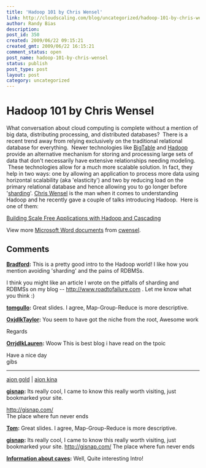 ```yaml
---
title: 'Hadoop 101 by Chris Wensel'
link: http://cloudscaling.com/blog/uncategorized/hadoop-101-by-chris-wensel/
author: Randy Bias
description: 
post_id: 350
created: 2009/06/22 09:15:21
created_gmt: 2009/06/22 16:15:21
comment_status: open
post_name: hadoop-101-by-chris-wensel
status: publish
post_type: post
layout: post
category: uncategorized
---
```


# Hadoop 101 by Chris Wensel

What conversation about cloud computing is complete without a mention of big data, distributing processing, and distributed databases?  There is a recent trend away from relying exclusively on the traditional relational database for everything.  Newer technologies like [BigTable](http://en.wikipedia.org/wiki/BigTable) and [Hadoop](http://en.wikipedia.org/wiki/Hadoop) provide an alternative mechanism for storing and processing large sets of data that don't necessarily have extensive relationships needing modeling.  These technologies allow for a much more scalable solution. In fact, they help in two ways: one by allowing an application to process more data using horizontal scalability (aka 'elasticity') and two by reducing load on the primary relational database and hence allowing you to go longer before '[sharding](http://en.wikipedia.org/wiki/Shard_\(database_architecture\))'. [Chris Wensel](http://chris.wensel.net/) is the man when it comes to understanding Hadoop and he recently gave a couple of talks introducing Hadoop.  Here is one of them: 

[Building Scale Free Applications with Hadoop and Cascading](http://www.slideshare.net/cwensel/building-scale-free-applications-with-hadoop-and-cascading-1616859?type=presentation)

View more [Microsoft Word documents](http://www.slideshare.net/) from [cwensel](http://www.slideshare.net/cwensel).

## Comments

**[Bradford](#150 "2009-06-24 12:16:00"):** This is a pretty good intro to the Hadoop world! I like how you mention avoiding 'sharding' and the pains of RDBMSs.  
  
I think you might like an article I wrote on the pitfalls of sharding and RDBMSs on my blog -- <http://www.roadtofailure.com> . Let me know what you think :)

**[tomgullo](#152 "2009-09-01 03:33:09"):** Great slides. I agree, Map-Group-Reduce is more descriptive.

**[OxjdlkTaylor](#153 "2009-09-24 02:57:17"):** You seem to have got the niche from the root, Awesome work  
  
Regards

**[OrrjdlkLauren](#154 "2009-10-09 23:02:32"):** Woow This is best blog i have read on the tpoic  
  
Have a nice day  
gibs  
______________________________________________  
[aion gold](http://www.oforu.com) | [aion kina](http://www.eing.com)

**[gisnap](#155 "2009-12-23 10:26:50"):** Its really cool, I came to know this really worth visiting, just bookmarked your site.  
  
<http://gisnap.com/>   
The place where fun never ends

**[Tom](#1055 "2009-09-01 02:33:00"):** Great slides. I agree, Map-Group-Reduce is more descriptive.

**[gisnap](#2139 "2009-12-23 11:26:00"):** Its really cool, I came to know this really worth visiting, just bookmarked your site. http://gisnap.com/ The place where fun never ends

**[Information about caves](#2255 "2010-07-12 17:19:00"):** Well, Quite interesting Intro!

